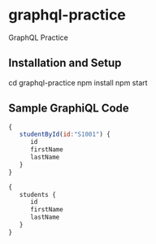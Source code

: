 # graphql-practice
GraphQL Practice

## Installation and Setup

cd graphql-practice
npm install
npm start

## Sample GraphiQL Code

```javascript
{  
   studentById(id:"S1001") {
      id
      firstName
      lastName
   }
}
```

```javascript
{  
   students {
      id
      firstName
      lastName
   }
}
```
